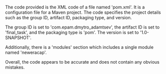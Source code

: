 The code provided is the XML code of a file named 'pom.xml'. It is a configuration file for a Maven project. The code specifies the project details such as the group ID, artifact ID, packaging type, and version. 

The group ID is set to 'com.epam.dmytro_adamtsev', the artifact ID is set to 'final_task', and the packaging type is 'pom'. The version is set to '1.0-SNAPSHOT'. 

Additionally, there is a 'modules' section which includes a single module named 'neweracap'. 

Overall, the code appears to be accurate and does not contain any obvious mistakes.